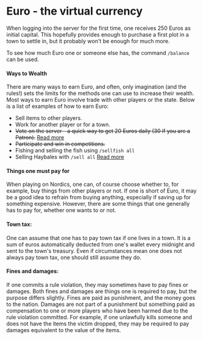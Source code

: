 # Euro - the virtual currency

When logging into the server for the first time, one receives 250 Euros as initial capital. This hopefully provides enough to purchase a first plot in a town to settle in, but it probably won't be enough for much more.

To see how much Euro one or someone else has, the command `/balance` can be used.

#### Ways to Wealth

There are many ways to earn Euro, and often, only imagination (and the rules!) sets the limits for the methods one can use to increase their wealth. Most ways to earn Euro involve trade with other players or the state. Below is a list of examples of how to earn Euro:

* Sell items to other players.
* Work for another player or for a town.&#x20;
* ~~Vote on the server - a quick way to get 20 Euros daily (30 if you are a Patron).~~ [Read more](vote-for-the-server-get-payed.md)
* ~~Participate and win in competitions.~~
* Fishing and selling the fish using `/sellfish all`
* Selling Haybales with `/sell all` [Read more](make-money/)

#### Things one must pay for&#x20;

When playing on Nordics, one can, of course choose whether to, for example, buy things from other players or not. If one is short of Euro, it may be a good idea to refrain from buying anything, especially if saving up for something expensive. However, there are some things that one generally has to pay for, whether one wants to or not.

#### Town tax:&#x20;

One can assume that one has to pay town tax if one lives in a town. It is a sum of euros automatically deducted from one's wallet every midnight and sent to the town's treasury. Even if circumstances mean one does not always pay town tax, one should still assume they do.

#### Fines and damages:&#x20;

If one commits a rule violation, they may sometimes have to pay fines or damages. Both fines and damages are things one is required to pay, but the purpose differs slightly. Fines are paid as punishment, and the money goes to the nation. Damages are not part of a punishment but something paid as compensation to one or more players who have been harmed due to the rule violation committed. For example, if one unlawfully kills someone and does not have the items the victim dropped, they may be required to pay damages equivalent to the value of the items.
